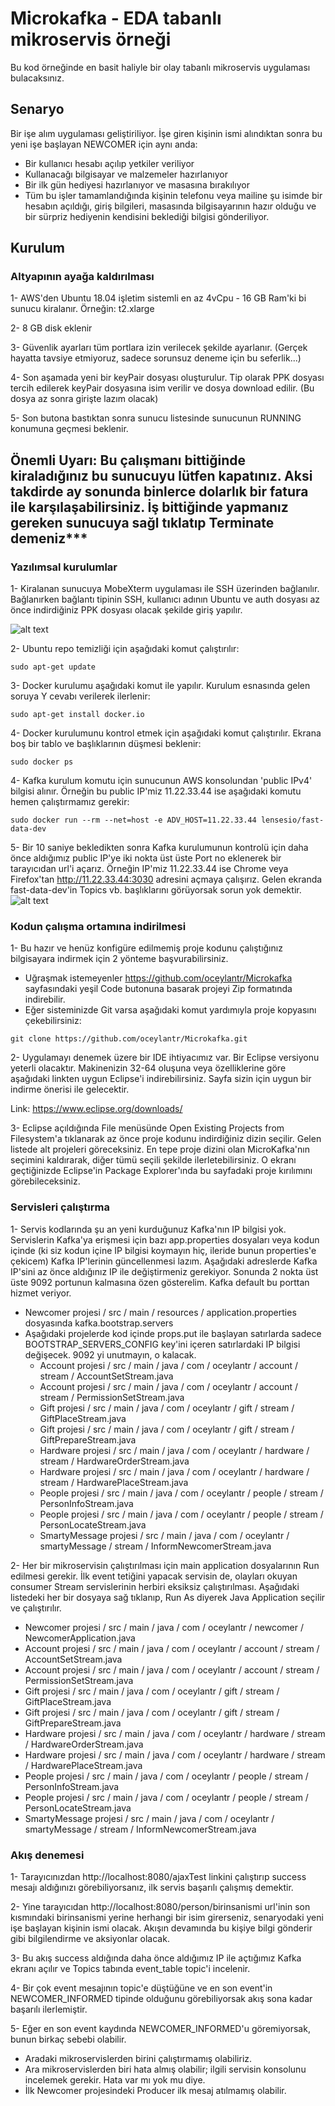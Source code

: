 # Microkafka - EDA tabanlı mikroservis örneği

Bu kod örneğinde en basit haliyle bir olay tabanlı mikroservis uygulaması bulacaksınız. 

## Senaryo

Bir işe alım uygulaması geliştiriliyor. İşe giren kişinin ismi alındıktan sonra bu yeni işe başlayan NEWCOMER için aynı anda:
* Bir kullanıcı hesabı açılıp yetkiler veriliyor
* Kullanacağı bilgisayar ve malzemeler hazırlanıyor
* Bir ilk gün hediyesi hazırlanıyor ve masasına bırakılıyor
* Tüm bu işler tamamlandığında kişinin telefonu veya mailine şu isimde bir hesabın açıldığı, giriş bilgileri, masasında bilgisayarının hazır olduğu ve bir sürpriz hediyenin kendisini beklediği bilgisi gönderiliyor.

## Kurulum

### Altyapının ayağa kaldırılması

1- AWS'den Ubuntu 18.04 işletim sistemli en az 4vCpu - 16 GB Ram'ki bi sunucu kiralanır. Örneğin: t2.xlarge

2- 8 GB disk eklenir

3- Güvenlik ayarları tüm portlara izin verilecek şekilde ayarlanır. (Gerçek hayatta tavsiye etmiyoruz, sadece sorunsuz deneme için bu seferlik...)

4- Son aşamada yeni bir keyPair dosyası oluşturulur. Tip olarak PPK dosyası tercih edilerek keyPair dosyasına isim verilir ve dosya download edilir. (Bu dosya az sonra girişte lazım olacak)

5- Son butona bastıktan sonra sunucu listesinde sunucunun RUNNING konumuna geçmesi beklenir.

## Önemli Uyarı: Bu çalışmanı bittiğinde kiraladığınız bu sunucuyu lütfen kapatınız. Aksi takdirde ay sonunda binlerce dolarlık bir fatura ile karşılaşabilirsiniz. İş bittiğinde yapmanız gereken sunucuya sağl tıklatıp Terminate demeniz***

### Yazılımsal kurulumlar

1- Kiralanan sunucuya MobeXterm uygulaması ile SSH üzerinden bağlanılır. Bağlanırken bağlantı tipinin SSH, kullanıcı adının Ubuntu ve auth dosyası az önce indirdiğiniz PPK dosyası olacak şekilde giriş yapılır.

![alt text](git_1.png)

2- Ubuntu repo temizliği için aşağıdaki komut çalıştırılır:
```
sudo apt-get update
```
3- Docker kurulumu aşağıdaki komut ile yapılır. Kurulum esnasında gelen soruya Y cevabı verilerek ilerlenir:
```
sudo apt-get install docker.io
```
4- Docker kurulumunu kontrol etmek için aşağıdaki komut çalıştırılır. Ekrana boş bir tablo ve başlıklarının düşmesi beklenir:
```
sudo docker ps
```
4- Kafka kurulum komutu için sunucunun AWS konsolundan 'public IPv4' bilgisi alınır. Örneğin bu public IP'miz 11.22.33.44 ise aşağıdaki komutu hemen çalıştırmamız gerekir:
```
sudo docker run --rm --net=host -e ADV_HOST=11.22.33.44 lensesio/fast-data-dev
```
5- Bir 10 saniye bekledikten sonra Kafka kurulumunun kontrolü için daha önce aldığımız public IP'ye iki nokta üst üste Port no eklenerek bir tarayıcıdan url'i açarız. Örneğin IP'miz 11.22.33.44 ise Chrome veya Firefox'tan http://11.22.33.44:3030 adresini açmaya çalışırız. Gelen ekranda fast-data-dev'in Topics vb. başlıklarını görüyorsak sorun yok demektir.
![alt text](git_2.png)

### Kodun çalışma ortamına indirilmesi
1- Bu hazır ve henüz konfigüre edilmemiş proje kodunu çalıştığınız bilgisayara indirmek için 2 yönteme başvurabilirsiniz.
* Uğraşmak istemeyenler https://github.com/oceylantr/Microkafka sayfasındaki yeşil Code butonuna basarak projeyi Zip formatında indirebilir.
* Eğer sisteminizde Git varsa aşağıdaki komut yardımıyla proje kopyasını çekebilirsiniz:
```
git clone https://github.com/oceylantr/Microkafka.git
```
2- Uygulamayı denemek üzere bir IDE ihtiyacımız var. Bir Eclipse versiyonu yeterli olacaktır. Makinenizin 32-64 oluşuna veya özelliklerine göre aşağıdaki linkten uygun Eclipse'i indirebilirsiniz. Sayfa sizin için uygun bir indirme önerisi ile gelecektir.

Link: https://www.eclipse.org/downloads/

3- Eclipse açıldığında File menüsünde Open Existing Projects from Filesystem'a tıklanarak az önce proje kodunu indirdiğiniz dizin seçilir. Gelen listede alt projeleri göreceksiniz. En tepe proje dizini olan MicroKafka'nın seçimini kaldırarak, diğer tümü seçili şekilde ilerletebilirsiniz. O ekranı geçtiğinizde Eclipse'in Package Explorer'ında bu sayfadaki proje kırılımını görebileceksiniz.

### Servisleri çalıştırma
1- Servis kodlarında şu an yeni kurduğunuz Kafka'nın IP bilgisi yok. Servislerin Kafka'ya erişmesi için bazı app.properties dosyaları veya kodun içinde (ki siz kodun içine IP bilgisi koymayın hiç, ileride bunun properties'e çekicem) Kafka IP'lerinin güncellenmesi lazım. Aşağıdaki adreslerde Kafka IP'sini az önce aldığınız IP ile değiştirmeniz gerekiyor. Sonunda 2 nokta üst üste 9092 portunun kalmasına özen gösterelim. Kafka default bu porttan hizmet veriyor.

* Newcomer projesi / src / main / resources / application.properties dosyasında kafka.bootstrap.servers
* Aşağıdaki projelerde kod içinde props.put ile başlayan satırlarda sadece BOOTSTRAP_SERVERS_CONFIG key'ini içeren satırlardaki IP bilgisi değişecek. 9092 yi unutmayın, o kalacak.
  * Account projesi / src / main / java / com / oceylantr / account / stream / AccountSetStream.java
  * Account projesi / src / main / java / com / oceylantr / account / stream / PermissionSetStream.java
  * Gift projesi / src / main / java / com / oceylantr / gift / stream / GiftPlaceStream.java
  * Gift projesi / src / main / java / com / oceylantr / gift / stream / GiftPrepareStream.java
  * Hardware projesi / src / main / java / com / oceylantr / hardware / stream / HardwareOrderStream.java
  * Hardware projesi / src / main / java / com / oceylantr / hardware / stream / HardwarePlaceStream.java
  * People projesi / src / main / java / com / oceylantr / people / stream / PersonInfoStream.java
  * People projesi / src / main / java / com / oceylantr / people / stream / PersonLocateStream.java
  * SmartyMessage projesi / src / main / java / com / oceylantr / smartyMessage / stream / InformNewcomerStream.java

2- Her bir mikroservisin çalıştırılması için main application dosyalarının Run edilmesi gerekir. İlk event tetiğini yapacak servisin de, olayları okuyan consumer Stream servislerinin herbiri eksiksiz çalıştırılması. Aşağıdaki listedeki her bir dosyaya sağ tıklanıp, Run As diyerek Java Application seçilir ve çalıştırılır.

* Newcomer projesi / src / main / java / com / oceylantr / newcomer / NewcomerApplication.java
* Account projesi / src / main / java / com / oceylantr / account / stream / AccountSetStream.java
* Account projesi / src / main / java / com / oceylantr / account / stream / PermissionSetStream.java
* Gift projesi / src / main / java / com / oceylantr / gift / stream / GiftPlaceStream.java
* Gift projesi / src / main / java / com / oceylantr / gift / stream / GiftPrepareStream.java
* Hardware projesi / src / main / java / com / oceylantr / hardware / stream / HardwareOrderStream.java
* Hardware projesi / src / main / java / com / oceylantr / hardware / stream / HardwarePlaceStream.java
* People projesi / src / main / java / com / oceylantr / people / stream / PersonInfoStream.java
* People projesi / src / main / java / com / oceylantr / people / stream / PersonLocateStream.java
* SmartyMessage projesi / src / main / java / com / oceylantr / smartyMessage / stream / InformNewcomerStream.java

### Akış denemesi
1- Tarayıcınızdan http://localhost:8080/ajaxTest linkini çalıştırıp success mesajı aldığınızı görebiliyorsanız, ilk servis başarılı çalışmış demektir.

2- Yine tarayıcıdan http://localhost:8080/person/birinsanismi url'inin son kısmındaki birinsanismi yerine herhangi bir isim girerseniz, senaryodaki yeni işe başlayan kişinin ismi olacak. Akışın devamında bu kişiye bilgi gönderir gibi bilgilendirme ve aksiyonlar olacak.

3- Bu akış success aldığında daha önce aldığımız IP ile açtığımız Kafka ekranı açılır ve Topics tabında event_table topic'i incelenir.

4- Bir çok event mesajının topic'e düştüğüne ve en son event'in NEWCOMER_INFORMED tipinde olduğunu görebiliyorsak akış sona kadar başarılı ilerlemiştir.

5- Eğer en son event kaydında NEWCOMER_INFORMED'u göremiyorsak, bunun birkaç sebebi olabilir.
* Aradaki mikroservislerden birini çalıştırmamış olabiliriz.
* Ara mikroservislerden biri hata almış olabilir; ilgili servisin konsolunu incelemek gerekir. Hata var mı yok mu diye.
* İlk Newcomer projesindeki Producer ilk mesaj atılmamış olabilir.
